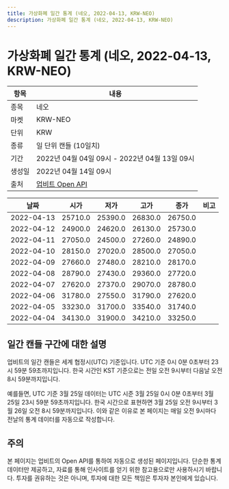 ```yaml
---
title: 가상화폐 일간 통계 (네오, 2022-04-13, KRW-NEO)
description: 가상화폐 일간 통계 (네오, 2022-04-13, KRW-NEO)
---
```



가상화폐 일간 통계 (네오, 2022-04-13, KRW-NEO)
===

|항목|내용|
|--|--|
|종목|네오|
|마켓|KRW-NEO|
|단위|KRW|
|종류|일 단위 캔들 (10일치)|
|기간|2022년 04월 04일 09시 - 2022년 04월 13일 09시|
|생성일|2022년 04월 14일 09시|
|출처|[업비트 Open API](https://docs.upbit.com)|


|날짜|시가|저가|고가|종가|비고|
|--|--|--|--|--|--|
|2022-04-13|25710.0|25390.0|26830.0|26750.0|    |
|2022-04-12|24900.0|24620.0|26130.0|25730.0|    |
|2022-04-11|27050.0|24500.0|27260.0|24890.0|    |
|2022-04-10|28150.0|27020.0|28500.0|27050.0|    |
|2022-04-09|27660.0|27480.0|28210.0|28170.0|    |
|2022-04-08|28790.0|27430.0|29360.0|27720.0|    |
|2022-04-07|27620.0|27370.0|29070.0|28780.0|    |
|2022-04-06|31780.0|27550.0|31790.0|27620.0|    |
|2022-04-05|33230.0|31700.0|33540.0|31740.0|    |
|2022-04-04|34130.0|31900.0|34210.0|33250.0|    |


일간 캔들 구간에 대한 설명
---


업비트의 일간 캔들은 세계 협정시(UTC) 기준입니다. 
UTC 기준 0시 0분 0초부터 23시 59분 59초까지입니다. 
한국 시간인 KST 기준으로는 전일 오전 9시부터 다음날 오전 8시 59분까지입니다. 


예를들면, UTC 기준 3월 25일 데이터는 UTC 시준 3월 25일 0시 0분 0초부터 3월 25일 23시 59분 59초까지입니다. 
한국 시간으로 표현하면 3월 25일 오전 9시부터 3월 26일 오전 8시 59분까지입니다. 
이와 같은 이유로 본 페이지는 매일 오전 9시마다 전날의 통계 데이터를 자동으로 작성합니다. 


주의
---


본 페이지는 업비트의 Open API를 통하여 자동으로 생성된 페이지입니다. 
단순한 통계 데이터만 제공하고, 자료를 통해 인사이트를 얻기 위한 참고용으로만 사용하시기 바랍니다. 
투자를 권유하는 것은 아니며, 투자에 대한 모든 책임은 투자자 본인에게 있습니다. 
